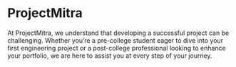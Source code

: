 # ProjectMitra
At ProjectMitra, we understand that developing a successful project can be challenging. Whether you’re a pre-college student eager to dive into your first engineering project or a post-college professional looking to enhance your portfolio, we are here to assist you at every step of your journey. 
